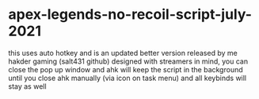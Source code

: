 # apex-legends-no-recoil-script-july-2021
this uses auto hotkey and is an updated better version released by me hakder gaming (salt431 github) designed with streamers in mind, you can close the pop up window and ahk will keep the script in the background until you close ahk manually (via icon on task menu) and all keybinds will stay as well
